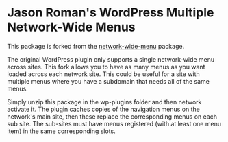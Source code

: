 Jason Roman's WordPress Multiple Network-Wide Menus
=================

This package is forked from the <a href="https://github.com/rrennick/network-wide-menu">network-wide-menu</a> package.

The original WordPress plugin only supports a single network-wide menu across sites.  This fork allows you to have as many menus as you want loaded across each network site.  This could be useful for a site with multiple menus where you have a subdomain that needs all of the same menus.

Simply unzip this package in the wp-plugins folder and then network activate it.  The plugin caches copies of the navigation menus on the network's main site, then these replace the corresponding menus on each sub site.  The sub-sites must have menus registered (with at least one menu item) in the same corresponding slots.
